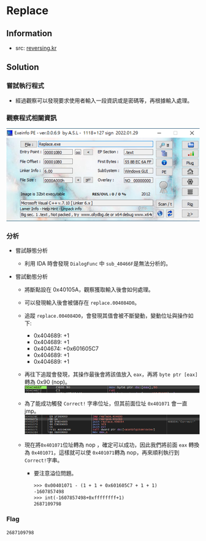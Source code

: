 # Replace 

## Information

-  src: [reversing.kr](http://reversing.kr/challenge.php)

## Solution

###  嘗試執行程式

- 經過觀察可以發現要求使用者輸入一段資訊或是密碼等，再根據輸入處理。

### 觀察程式相關資訊

![](image/1.png)

### 分析

- 嘗試靜態分析
    - 利用 IDA 時會發現 `DialogFunc` 中 `sub_40466F`是無法分析的。

- 嘗試動態分析
    - 將斷點設在 0x40105A，觀察獲取輸入後會如何處理。

    - 可以發現輸入後會被儲存在 `replace.004084D0`。

    - 追蹤 `replace.004084D0`，會發現其值會被不斷變動，變動位址與操作如下: 
        - 0x404689: +1
        - 0x404689: +1
        - 0x404674: +0x601605C7
        - 0x404689: +1
        - 0x404689: +1
    
    - 再往下追蹤會發現，其操作最後會將該值放入 `eax`，再將 `byte ptr [eax]` 轉為 0x90 (nop)。
        ![](image/2.png)

    - 為了能成功觸發 `Correct!` 字串位址，但其前面位址 `0x401071` 會一直 jmp。
    ![](image/3.png)

    - 現在將`0x401071`位址轉為 nop
    ，確定可以成功，因此我們將前面 `eax` 轉換為 `0x401071`，這樣就可以使 `0x401071`轉為 nop，再來順利執行到 `Correct!`字串。
        - 要注意溢位問題。
            ```
            >>> 0x00401071 - (1 + 1 + 0x601605C7 + 1 + 1)
            -1607857498
            >>> int(-1607857498+0xffffffff+1)
            2687109798
            ```

### Flag
```
2687109798
```
